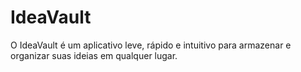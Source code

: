 # IdeaVault
O IdeaVault é um aplicativo leve, rápido e intuitivo para armazenar e organizar suas ideias em qualquer lugar.
